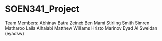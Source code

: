 # SOEN341_Project


Team Members: 
Abhinav Batra
Zeineb Ben Mami
Stirling Smith
Simren Matharoo
Laila Alhalabi
Matthew Williams
Hristo Marinov
Eyad Al Sweidan (eyadsw)
